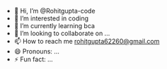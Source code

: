 - 👋 Hi, I’m @Rohitgupta-code
- 👀 I’m interested in coding
- 🌱 I’m currently learning bca
- 💞️ I’m looking to collaborate on ...
- 📫 How to reach me rohitgupta62260@gmail.com
- 😄 Pronouns: ...
- ⚡ Fun fact: ...

<!---
Rohitgupta-code/Rohitgupta-code is a ✨ special ✨ repository because its `README.md` (this file) appears on your GitHub profile.
You can click the Preview link to take a look at your changes.
--->
